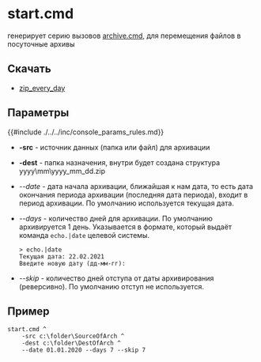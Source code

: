 # start.cmd

генерирует серию вызовов [archive.cmd](archive.md), для перемещения файлов в посуточные архивы 

## Скачать
- [zip_every_day](https://github.com/Albus/zip_every_day/releases/latest)

## Параметры

{{#include ./../../inc/console_params_rules.md}}

- **-src** - источник данных (папка или файл) для архивации
  
- **-dest** - папка назначения, внутри будет создана структура yyyy\mm\yyyy_mm_dd.zip
  
- *--date* - дата начала архивации, ближайшая к нам дата, то есть дата окончания периода архивации
             (последняя дата периода), входит в период архивации.
             По умолчанию используется текущая дата.
  
- *--days* - количество дней для архивации.
             По умолчанию архивируется 1 день.
             Указывается в формате, который выдаёт команда `echo.|date` целевой системы.
  ```dos,no_run,noplayground
  > echo.|date
  Текущая дата: 22.02.2021
  Введите новую дату (дд-мм-гг):
  ```
- *--skip* - количество дней отступа от даты архивирования (реверсивно).
             По умолчанию отступ не используется.

## Пример
```dos,no_run,noplayground
start.cmd ^
    -src c:\folder\SourceOfArch ^
    -dest c:\folder\DestOfArch ^
    --date 01.01.2020 --days 7 --skip 7
```
